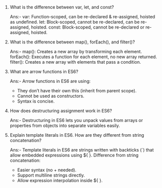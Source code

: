 1. What is the difference between var, let, and const?

   Ans:- var: Function-scoped, can be re-declared & re-assigned, hoisted as undefined.
   let: Block-scoped, cannot be re-declared, can be re-assigned, hoisted.
   const: Block-scoped, cannot be re-declared or re-assigned, hoisted.

2. What is the difference between map(), forEach(), and filter()?

   Ans:- map(): Creates a new array by transforming each element.
   forEach(): Executes a function for each element, no new array returned.
   filter(): Creates a new array with elements that pass a condition.

3. What are arrow functions in ES6?

   Ans:- Arrow functions in ES6 are using:

   - They don’t have their own this (inherit from parent scope).
   - Cannot be used as constructors.
   - Syntax is concise.

4. How does destructuring assignment work in ES6?

   Ans:- Destructuring in ES6 lets you unpack values from arrays or properties from objects into separate variables easily.

5. Explain template literals in ES6. How are they different from string concatenation?

   Ans:- Template literals in ES6 are strings written with backticks (`) that allow embedded expressions using ${ }.
   Difference from string concatenation:

   - Easier syntax (no + needed).
   - Support multiline strings directly.
   - Allow expression interpolation inside ${ }.
